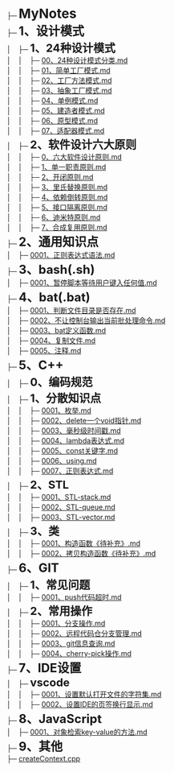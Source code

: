 ├─ **<span style="font-size: 26px">MyNotes</span>**<br>
├─ **<span style="font-size: 24px">1、设计模式</span>**<br>
│&emsp;├─ **<span style="font-size: 22px">1、24种设计模式</span>**<br>
│&emsp;│&emsp;├─ [00、24种设计模式分类.md](./1、设计模式/1、24种设计模式/00、24种设计模式分类.md)<br>
│&emsp;│&emsp;├─ [01、简单工厂模式.md](./1、设计模式/1、24种设计模式/01、简单工厂模式.md)<br>
│&emsp;│&emsp;├─ [02、工厂方法模式.md](./1、设计模式/1、24种设计模式/02、工厂方法模式.md)<br>
│&emsp;│&emsp;├─ [03、抽象工厂模式.md](./1、设计模式/1、24种设计模式/03、抽象工厂模式.md)<br>
│&emsp;│&emsp;├─ [04、单例模式.md](./1、设计模式/1、24种设计模式/04、单例模式.md)<br>
│&emsp;│&emsp;├─ [05、建造者模式.md](./1、设计模式/1、24种设计模式/05、建造者模式.md)<br>
│&emsp;│&emsp;├─ [06、原型模式.md](./1、设计模式/1、24种设计模式/06、原型模式.md)<br>
│&emsp;│&emsp;├─ [07、适配器模式.md](./1、设计模式/1、24种设计模式/07、适配器模式.md)<br>
│&emsp;├─ **<span style="font-size: 22px">2、软件设计六大原则</span>**<br>
│&emsp;│&emsp;├─ [0、六大软件设计原则.md](./1、设计模式/2、软件设计六大原则/0、六大软件设计原则.md)<br>
│&emsp;│&emsp;├─ [1、单一职责原则.md](./1、设计模式/2、软件设计六大原则/1、单一职责原则.md)<br>
│&emsp;│&emsp;├─ [2、开闭原则.md](./1、设计模式/2、软件设计六大原则/2、开闭原则.md)<br>
│&emsp;│&emsp;├─ [3、里氏替换原则.md](./1、设计模式/2、软件设计六大原则/3、里氏替换原则.md)<br>
│&emsp;│&emsp;├─ [4、依赖倒转原则.md](./1、设计模式/2、软件设计六大原则/4、依赖倒转原则.md)<br>
│&emsp;│&emsp;├─ [5、接口隔离原则.md](./1、设计模式/2、软件设计六大原则/5、接口隔离原则.md)<br>
│&emsp;│&emsp;├─ [6、迪米特原则.md](./1、设计模式/2、软件设计六大原则/6、迪米特原则.md)<br>
│&emsp;│&emsp;├─ [7、合成复用原则.md](./1、设计模式/2、软件设计六大原则/7、合成复用原则.md)<br>
├─ **<span style="font-size: 24px">2、通用知识点</span>**<br>
│&emsp;├─ [0001、正则表达式语法.md](./2、通用知识点/0001、正则表达式语法.md)<br>
├─ **<span style="font-size: 24px">3、bash(.sh)</span>**<br>
│&emsp;├─ [0001、暂停脚本等待用户键入任何值.md](./3、bash(.sh)/0001、暂停脚本等待用户键入任何值.md)<br>
├─ **<span style="font-size: 24px">4、bat(.bat)</span>**<br>
│&emsp;├─ [0001、判断文件目录是否存在.md](./4、bat(.bat)/0001、判断文件目录是否存在.md)<br>
│&emsp;├─ [0002、不让控制台输出当前批处理命令.md](./4、bat(.bat)/0002、不让控制台输出当前批处理命令.md)<br>
│&emsp;├─ [0003、bat定义函数.md](./4、bat(.bat)/0003、bat定义函数.md)<br>
│&emsp;├─ [0004、复制文件.md](./4、bat(.bat)/0004、复制文件.md)<br>
│&emsp;├─ [0005、注释.md](./4、bat(.bat)/0005、注释.md)<br>
├─ **<span style="font-size: 24px">5、C++</span>**<br>
│&emsp;├─ **<span style="font-size: 22px">0、编码规范</span>**<br>
│&emsp;├─ **<span style="font-size: 22px">1、分散知识点</span>**<br>
│&emsp;│&emsp;├─ [0001、枚举.md](./5、C++/1、分散知识点/0001、枚举.md)<br>
│&emsp;│&emsp;├─ [0002、delete一个void指针.md](./5、C++/1、分散知识点/0002、delete一个void指针.md)<br>
│&emsp;│&emsp;├─ [0003、毫秒级时间戳.md](./5、C++/1、分散知识点/0003、毫秒级时间戳.md)<br>
│&emsp;│&emsp;├─ [0004、lambda表达式.md](./5、C++/1、分散知识点/0004、lambda表达式.md)<br>
│&emsp;│&emsp;├─ [0005、const关键字.md](./5、C++/1、分散知识点/0005、const关键字.md)<br>
│&emsp;│&emsp;├─ [0006、using.md](./5、C++/1、分散知识点/0006、using.md)<br>
│&emsp;│&emsp;├─ [0007、正则表达式.md](./5、C++/1、分散知识点/0007、正则表达式.md)<br>
│&emsp;├─ **<span style="font-size: 22px">2、STL</span>**<br>
│&emsp;│&emsp;├─ [0001、STL-stack.md](./5、C++/2、STL/0001、STL-stack.md)<br>
│&emsp;│&emsp;├─ [0002、STL-queue.md](./5、C++/2、STL/0002、STL-queue.md)<br>
│&emsp;│&emsp;├─ [0003、STL-vector.md](./5、C++/2、STL/0003、STL-vector.md)<br>
│&emsp;├─ **<span style="font-size: 22px">3、类</span>**<br>
│&emsp;│&emsp;├─ [0001、构造函数《待补充》.md](./5、C++/3、类/0001、构造函数《待补充》.md)<br>
│&emsp;│&emsp;├─ [0002、拷贝构造函数《待补充》.md](./5、C++/3、类/0002、拷贝构造函数《待补充》.md)<br>
├─ **<span style="font-size: 24px">6、GIT</span>**<br>
│&emsp;├─ **<span style="font-size: 22px">1、常见问题</span>**<br>
│&emsp;│&emsp;├─ [0001、push代码超时.md](./6、GIT/1、常见问题/0001、push代码超时.md)<br>
│&emsp;├─ **<span style="font-size: 22px">2、常用操作</span>**<br>
│&emsp;│&emsp;├─ [0001、分支操作.md](./6、GIT/2、常用操作/0001、分支操作.md)<br>
│&emsp;│&emsp;├─ [0002、远程代码仓分支管理.md](./6、GIT/2、常用操作/0002、远程代码仓分支管理.md)<br>
│&emsp;│&emsp;├─ [0003、git信息查询.md](./6、GIT/2、常用操作/0003、git信息查询.md)<br>
│&emsp;│&emsp;├─ [0004、cherry-pick操作.md](./6、GIT/2、常用操作/0004、cherry-pick操作.md)<br>
├─ **<span style="font-size: 24px">7、IDE设置</span>**<br>
│&emsp;├─ **<span style="font-size: 22px">vscode</span>**<br>
│&emsp;│&emsp;├─ [0001、设置默认打开文件的字符集.md](./7、IDE设置/vscode/0001、设置默认打开文件的字符集.md)<br>
│&emsp;│&emsp;├─ [0002、设置IDE的页签换行显示.md](./7、IDE设置/vscode/0002、设置IDE的页签换行显示.md)<br>
├─ **<span style="font-size: 24px">8、JavaScript</span>**<br>
│&emsp;├─ [0001、对象检索key-value的方法.md](./8、JavaScript/0001、对象检索key-value的方法.md)<br>
├─ **<span style="font-size: 24px">9、其他</span>**<br>
├─ [createContext.cpp](./createContext.cpp)<br>
